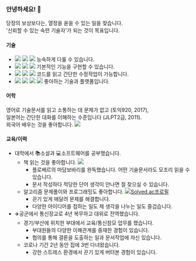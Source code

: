 ### 안녕하세요! :vulcan_salute:

당장의 보상보다는, 열정을 쏟을 수 있는 일을 찾습니다.  
'신뢰할 수 있는 숙련 기술자'가 되는 것이 목표입니다.   

  


#### 기술

- <img src="https://img.shields.io/badge/Android-3DDC84?style=flat-square&logo=Android&logoColor=white"/> <img src="https://img.shields.io/badge/Java-007396?style=flat-square&logo=Java&logoColor=white"/> <img src="https://img.shields.io/badge/C++-00599C?style=flat-square&logo=C%2B%2B&logoColor=white"/>  능숙하게 다룰 수 있습니다.
- <img src="https://img.shields.io/badge/JavaScript-F7DF1E?style=flat-square&logo=JavaScript&logoColor=white"/> <img src="https://img.shields.io/badge/MySQL-4479A1?style=flat-square&logo=MySQL&logoColor=white"/> <img src="https://img.shields.io/badge/kotlin-7F52FF?style=flat-square&logo=Kotlin&logoColor=white"/> 기본적인 기능을 구현할 수 있습니다. 
- <img src="https://img.shields.io/badge/Python-3776AB?style=flat-square&logo=Python&logoColor=white"/> <img src="https://img.shields.io/badge/SpringBoot-6DB33F?style=flat-square&logo=SpringBoot&logoColor=white"/> <img src="https://img.shields.io/badge/Node.js-339933?style=flat-square&logo=Node.js&logoColor=white"/> 코드를 읽고 간단한 수정작업이 가능합니다.  
- <img src="https://img.shields.io/badge/GitHub-181717?style=flat-square&logo=GitHub&logoColor=white"/> <img src="https://img.shields.io/badge/Docker-2496ED?style=flat-square&logo=Docker&logoColor=white"/> <img src="https://img.shields.io/badge/Ubuntu-E95420?style=flat-square&logo=Ubuntu&logoColor=white"/> <img src="https://img.shields.io/badge/AWS-232F3E?style=flat-square&logo=AmazonAWS&logoColor=white"/> 좋아하는 기술과 플랫폼입니다.

  

#### 어학

영어로 기술문서를 읽고 소통하는 데 문제가 없고 (토익920, 2017),  
일본어는 간단한 대화를 이해하는 수준입니다 (JLPT2급, 2011).  
외국어 배우는 것을 좋아합니다. <a href="https://www.duolingo.com/profile/vWCB171898"><img src="https://img.shields.io/badge/듀오링고프로필-58CC02?style=flat-square&logo=Duolingo&logoColor=white"/></a>

  

#### 교육/이력

- 대학에서 :books:소설과 :computer:소프트웨어를 공부했습니다.
  - 책 읽는 것을 좋아합니다. <a href="https://trello.com/b/71gEXFq3/%EC%84%9C%EC%9E%AC">
    <img src="https://img.shields.io/badge/트렐로개인서재-0052CC?style=flat-square&logo=BookStack&logoColor=white"/></a>
    - 플로베르의 마담보바리를 완독했습니다. 어떤 기술문서라도 모조리 읽을 수 있습니다.
    - 문서 작성하다 적당한 단어 생각이 안나면 절 찾으실 수 있습니다.
  - 알고리즘 문제풀이와 프로그래밍도 좋아합니다. <a href="https://solved.ac/pty115">![Solved.ac프로필](http://mazassumnida.wtf/api/mini/generate_badge?boj=pty115)</a>
    - 끈기 있게 매달려 문제를 해결합니다.
    - 다양한 아이디어를 접하는 일도 제 생각을 나누는 일도 즐겁습니다.  
- :airplane:공군에서 통신장교로 4년 복무하고 대위로 전역했습니다. 
  - 경기/부산에 위치한 부대에서 교육/통신참모 업무를 했습니다.
    - 부대원들의 다양한 이해관계를 중재한 경험이 있습니다.
    - 협의를 통해 결론을 도출하는 일과 문서작업에 자신 있습니다. 
  - 코로나 기간 2년 동안 집에 3번 다녀왔습니다.
    - 강한 스트레스 환경에서 끈기 있게 버텨본 경험이 있습니다.


  
